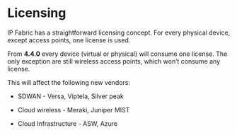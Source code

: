 # Licensing

IP Fabric has a straightforward licensing concept. For every physical device, except access points, one license is used.

From **4.4.0** every device (virtual or physical) will consume one license. The only exception are still wireless access points, which won’t consume any license.

This will affect the following new vendors:

- SDWAN - Versa, Viptela, Silver peak

- Cloud wireless - Meraki, Juniper MIST

- Cloud Infrastructure - ASW, Azure
